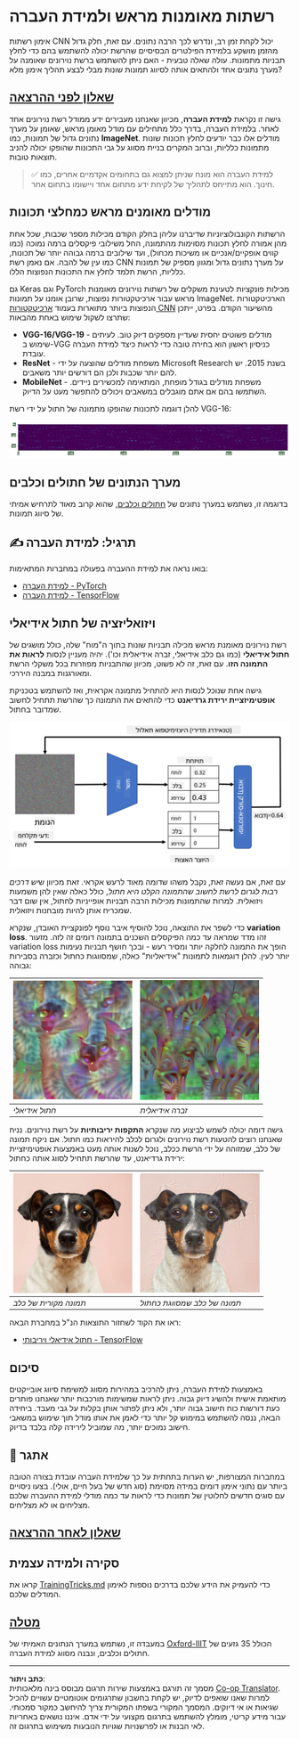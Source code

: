 <!--
CO_OP_TRANSLATOR_METADATA:
{
  "original_hash": "717775c4050ccbffbe0c961ad8bf7bf7",
  "translation_date": "2025-08-28T19:27:14+00:00",
  "source_file": "lessons/4-ComputerVision/08-TransferLearning/README.md",
  "language_code": "he"
}
-->
# רשתות מאומנות מראש ולמידת העברה

אימון רשתות CNN יכול לקחת זמן רב, ונדרש לכך הרבה נתונים. עם זאת, חלק גדול מהזמן מושקע בלמידת הפילטרים הבסיסיים שהרשת יכולה להשתמש בהם כדי לחלץ תבניות מתמונות. עולה שאלה טבעית - האם ניתן להשתמש ברשת נוירונים שאומנה על מערך נתונים אחד ולהתאים אותה לסיווג תמונות שונות מבלי לבצע תהליך אימון מלא?

## [שאלון לפני ההרצאה](https://ff-quizzes.netlify.app/en/ai/quiz/15)

גישה זו נקראת **למידת העברה**, מכיוון שאנחנו מעבירים ידע ממודל רשת נוירונים אחד לאחר. בלמידת העברה, בדרך כלל מתחילים עם מודל מאומן מראש, שאומן על מערך נתונים גדול של תמונות, כמו **ImageNet**. מודלים אלו כבר יודעים לחלץ תכונות שונות מתמונות כלליות, וברוב המקרים בניית מסווג על גבי התכונות שהופקו יכולה להניב תוצאות טובות.

> ✅ למידת העברה הוא מונח שניתן למצוא גם בתחומים אקדמיים אחרים, כמו חינוך. הוא מתייחס לתהליך של לקיחת ידע מתחום אחד ויישומו בתחום אחר.

## מודלים מאומנים מראש כמחלצי תכונות

הרשתות הקונבולוציוניות שדיברנו עליהן בחלק הקודם מכילות מספר שכבות, שכל אחת מהן אמורה לחלץ תכונות מסוימות מהתמונה, החל משילובי פיקסלים ברמה נמוכה (כמו קווים אופקיים/אנכיים או משיכות מכחול), ועד שילובים ברמה גבוהה יותר של תכונות, כמו עין של להבה. אם נאמן רשת CNN על מערך נתונים גדול ומגוון מספיק של תמונות כלליות, הרשת תלמד לחלץ את התכונות הנפוצות הללו.

גם Keras וגם PyTorch מכילות פונקציות לטעינת משקלים של רשתות נוירונים מאומנות מראש עבור ארכיטקטורות נפוצות, שרובן אומנו על תמונות ImageNet. הארכיטקטורות הנפוצות ביותר מתוארות בעמוד [ארכיטקטורות CNN](../07-ConvNets/CNN_Architectures.md) מהשיעור הקודם. בפרט, ייתכן שתרצו לשקול שימוש באחת מהבאות:

* **VGG-16/VGG-19** - מודלים פשוטים יחסית שעדיין מספקים דיוק טוב. לעיתים שימוש ב-VGG כניסיון ראשון הוא בחירה טובה כדי לראות כיצד למידת העברה עובדת.
* **ResNet** - משפחת מודלים שהוצעה על ידי Microsoft Research בשנת 2015. יש להם יותר שכבות ולכן הם דורשים יותר משאבים.
* **MobileNet** - משפחת מודלים בגודל מופחת, המתאימה למכשירים ניידים. השתמשו בהם אם אתם מוגבלים במשאבים ויכולים להתפשר מעט על הדיוק.

להלן דוגמה לתכונות שהופקו מתמונה של חתול על ידי רשת VGG-16:

![תכונות שהופקו על ידי VGG-16](../../../../../translated_images/features.6291f9c7ba3a0b951af88fc9864632b9115365410765680680d30c927dd67354.he.png)

## מערך הנתונים של חתולים וכלבים

בדוגמה זו, נשתמש במערך נתונים של [חתולים וכלבים](https://www.microsoft.com/download/details.aspx?id=54765&WT.mc_id=academic-77998-cacaste), שהוא קרוב מאוד לתרחיש אמיתי של סיווג תמונות.

## ✍️ תרגיל: למידת העברה

בואו נראה את למידת ההעברה בפעולה במחברות המתאימות:

* [למידת העברה - PyTorch](TransferLearningPyTorch.ipynb)
* [למידת העברה - TensorFlow](TransferLearningTF.ipynb)

## ויזואליזציה של חתול אידיאלי

רשת נוירונים מאומנת מראש מכילה תבניות שונות בתוך ה"מוח" שלה, כולל מושגים של **חתול אידיאלי** (כמו גם כלב אידיאלי, זברה אידיאלית וכו'). יהיה מעניין לנסות **לראות את התמונה הזו**. עם זאת, זה לא פשוט, מכיוון שהתבניות מפוזרות בכל משקלי הרשת ומאורגנות במבנה היררכי.

גישה אחת שנוכל לנסות היא להתחיל מתמונה אקראית, ואז להשתמש בטכניקת **אופטימיזציית ירידת גרדיאנט** כדי להתאים את התמונה כך שהרשת תתחיל לחשוב שמדובר בחתול.

![לולאת אופטימיזציית תמונה](../../../../../translated_images/ideal-cat-loop.999fbb8ff306e044f997032f4eef9152b453e6a990e449bbfb107de2493cc37e.he.png)

עם זאת, אם נעשה זאת, נקבל משהו שדומה מאוד לרעש אקראי. זאת מכיוון ש*יש דרכים רבות לגרום לרשת לחשוב שהתמונה הקלט היא חתול*, כולל כאלה שאין להן משמעות ויזואלית. למרות שהתמונות מכילות הרבה תבניות אופייניות לחתול, אין שום דבר שמכריח אותן להיות מובחנות ויזואלית.

כדי לשפר את התוצאה, נוכל להוסיף איבר נוסף לפונקציית האובדן, שנקרא **variation loss**. זהו מדד שמראה עד כמה הפיקסלים השכנים בתמונה דומים זה לזה. מזעור variation loss הופך את התמונה לחלקה יותר ומסיר רעש - ובכך חושף תבניות נעימות יותר לעין. להלן דוגמאות לתמונות "אידיאליות" כאלה, שמסווגות כחתול וכזברה בסבירות גבוהה:

![חתול אידיאלי](../../../../../translated_images/ideal-cat.203dd4597643d6b0bd73038b87f9c0464322725e3a06ab145d25d4a861c70592.he.png) | ![זברה אידיאלית](../../../../../translated_images/ideal-zebra.7f70e8b54ee15a7a314000bb5df38a6cfe086ea04d60df4d3ef313d046b98a2b.he.png)
-----|-----
*חתול אידיאלי* | *זברה אידיאלית*

גישה דומה יכולה לשמש לביצוע מה שנקרא **התקפות יריבותיות** על רשת נוירונים. נניח שאנחנו רוצים להטעות רשת נוירונים ולגרום לכלב להיראות כמו חתול. אם ניקח תמונה של כלב, שמזוהה על ידי הרשת ככלב, נוכל לשנות אותה מעט באמצעות אופטימיזציית ירידת גרדיאנט, עד שהרשת תתחיל לסווג אותה כחתול:

![תמונה של כלב](../../../../../translated_images/original-dog.8f68a67d2fe0911f33041c0f7fce8aa4ea919f9d3917ec4b468298522aeb6356.he.png) | ![תמונה של כלב שמסווגת כחתול](../../../../../translated_images/adversarial-dog.d9fc7773b0142b89752539bfbf884118de845b3851c5162146ea0b8809fc820f.he.png)
-----|-----
*תמונה מקורית של כלב* | *תמונה של כלב שמסווגת כחתול*

ראו את הקוד לשחזור התוצאות הנ"ל במחברת הבאה:

* [חתול אידיאלי ויריבותי - TensorFlow](AdversarialCat_TF.ipynb)

## סיכום

באמצעות למידת העברה, ניתן להרכיב במהירות מסווג למשימת סיווג אובייקטים מותאמת אישית ולהשיג דיוק גבוה. ניתן לראות שמשימות מורכבות יותר שאנחנו פותרים כעת דורשות כוח חישוב גבוה יותר, ולא ניתן לפתור אותן בקלות על גבי מעבד. ביחידה הבאה, ננסה להשתמש במימוש קל יותר כדי לאמן את אותו מודל תוך שימוש במשאבי חישוב נמוכים יותר, מה שמוביל לירידה קלה בלבד בדיוק.

## 🚀 אתגר

במחברות המצורפות, יש הערות בתחתית על כך שלמידת העברה עובדת בצורה הטובה ביותר עם נתוני אימון דומים במידה מסוימת (סוג חדש של בעל חיים, אולי). בצעו ניסויים עם סוגים חדשים לחלוטין של תמונות כדי לראות עד כמה מודלי למידת ההעברה שלכם מצליחים או לא מצליחים.

## [שאלון לאחר ההרצאה](https://ff-quizzes.netlify.app/en/ai/quiz/16)

## סקירה ולמידה עצמית

קראו את [TrainingTricks.md](TrainingTricks.md) כדי להעמיק את הידע שלכם בדרכים נוספות לאימון המודלים שלכם.

## [מטלה](lab/README.md)

במעבדה זו, נשתמש במערך הנתונים האמיתי של [Oxford-IIIT](https://www.robots.ox.ac.uk/~vgg/data/pets/) הכולל 35 גזעים של חתולים וכלבים, ונבנה מסווג למידת העברה.

---

**כתב ויתור**:  
מסמך זה תורגם באמצעות שירות תרגום מבוסס בינה מלאכותית [Co-op Translator](https://github.com/Azure/co-op-translator). למרות שאנו שואפים לדיוק, יש לקחת בחשבון שתרגומים אוטומטיים עשויים להכיל שגיאות או אי דיוקים. המסמך המקורי בשפתו המקורית צריך להיחשב כמקור סמכותי. עבור מידע קריטי, מומלץ להשתמש בתרגום מקצועי על ידי אדם. איננו נושאים באחריות לאי הבנות או לפרשנויות שגויות הנובעות משימוש בתרגום זה.